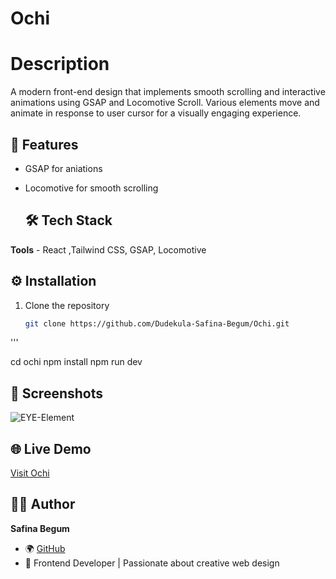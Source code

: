 
# Ochi

# Description
A modern front-end design that implements smooth scrolling and interactive animations using GSAP and Locomotive Scroll. Various elements move and animate in response to user cursor for a visually engaging experience.

## 🚀 Features

- GSAP for aniations
- Locomotive for smooth scrolling

  ## 🛠️ Tech Stack
**Tools** - React ,Tailwind CSS, GSAP, Locomotive 

## ⚙️ Installation

1. Clone the repository  
   ```bash
   git clone https://github.com/Dudekula-Safina-Begum/Ochi.git
'''

  cd ochi 
  npm install
  npm run dev

 
## 📸 Screenshots

![EYE-Element](./Screenshot/Ochi.png)



## 🌐 Live Demo
[Visit Ochi](https://dudekula-safina-begum.github.io/ochi/)



## 👩‍💻 Author
**Safina Begum**  
- 🌍 [GitHub](https://github.com/Dudekula-Safina-Begum)  
- 💼 Frontend Developer | Passionate about creative web design
